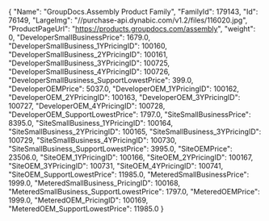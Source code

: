 {
    "Name": "GroupDocs.Assembly Product Family",
    "FamilyId": 179143,
    "Id": 76149,
    "LargeImg": "//purchase-api.dynabic.com/v1.2/files/116020.jpg",
    "ProductPageUrl": "https://products.groupdocs.com/assembly",
    "weight": 0,
    "DeveloperSmallBusinessPrice": 1679.0,
    "DeveloperSmallBusiness_1YPricingID": 100160,
    "DeveloperSmallBusiness_2YPricingID": 100161,
    "DeveloperSmallBusiness_3YPricingID": 100725,
    "DeveloperSmallBusiness_4YPricingID": 100726,
    "DeveloperSmallBusiness_SupportLowestPrice": 399.0,
    "DeveloperOEMPrice": 5037.0,
    "DeveloperOEM_1YPricingID": 100162,
    "DeveloperOEM_2YPricingID": 100163,
    "DeveloperOEM_3YPricingID": 100727,
    "DeveloperOEM_4YPricingID": 100728,
    "DeveloperOEM_SupportLowestPrice": 1797.0,
    "SiteSmallBusinessPrice": 8395.0,
    "SiteSmallBusiness_1YPricingID": 100164,
    "SiteSmallBusiness_2YPricingID": 100165,
    "SiteSmallBusiness_3YPricingID": 100729,
    "SiteSmallBusiness_4YPricingID": 100730,
    "SiteSmallBusiness_SupportLowestPrice": 3995.0,
    "SiteOEMPrice": 23506.0,
    "SiteOEM_1YPricingID": 100166,
    "SiteOEM_2YPricingID": 100167,
    "SiteOEM_3YPricingID": 100731,
    "SiteOEM_4YPricingID": 100741,
    "SiteOEM_SupportLowestPrice": 11985.0,
    "MeteredSmallBusinessPrice": 1999.0,
    "MeteredSmallBusiness_PricingID": 100168,
    "MeteredSmallBusiness_SupportLowestPrice": 1797.0,
    "MeteredOEMPrice": 1999.0,
    "MeteredOEM_PricingID": 100169,
    "MeteredOEM_SupportLowestPrice": 11985.0
}